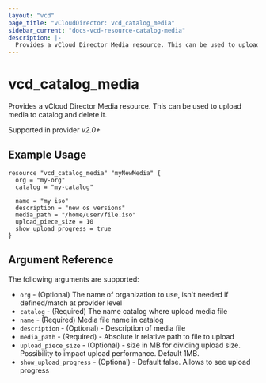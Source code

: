 ```yaml
---
layout: "vcd"
page_title: "vCloudDirector: vcd_catalog_media"
sidebar_current: "docs-vcd-resource-catalog-media"
description: |-
  Provides a vCloud Director Media resource. This can be used to upload and delete media file in catalog.
---
```


# vcd\_catalog\_media

Provides a vCloud Director Media resource. This can be used to upload media to catalog and delete it.

Supported in provider *v2.0+*

## Example Usage

```
resource "vcd_catalog_media" "myNewMedia" {
  org = "my-org"
  catalog = "my-catalog" 

  name = "my iso"
  description = "new os versions"
  media_path = "/home/user/file.iso"
  upload_piece_size = 10 
  show_upload_progress = true
}
```

## Argument Reference

The following arguments are supported:

* `org` - (Optional) The name of organization to use, isn't needed if defined/match at provider level
* `catalog` - (Required) The name catalog where upload media file
* `name` - (Required) Media file name in catalog
* `description` - (Optional) - Description of media file
* `media_path` - (Required) - Absolute ir relative path to file to upload
* `upload_piece_size` - (Optional) - size in MB for dividing upload size. Possibility to impact upload performance. Default 1MB.
* `show_upload_progress` - (Optional) - Default false. Allows to see upload progress